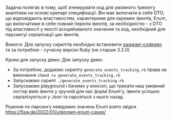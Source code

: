 Задача полягає в тому, щоб згенерувати код для умовного трекінгу аналітики на основі openapi специфікації. Він має включати в себе DTO, що відповідають властивостям, характерним для окремих івентів, Enum, що включатиме в себе повний перелік івентів, за необхідністю - з DTO під властивості у якості асоцийованого значення та код, необхідний для парсингу/ серіалізації цих івентів.

Вимоги: 
Для запуску скриптів необхідно встановити [swagger-codegen](https://github.com/swagger-api/swagger-codegen#os-x-users) та за потребою - сучасну версію Ruby (не старше 3.2.0)

Кроки для запуску демо:
Для запуску демо:
- За потребою, додаємо скрипту `generate_events_tracking.rb` права на виконання `chmod +x generate_events_tracking.rb`
- Запускаємо скрипт `./generate_events_tracking.rb`
- Запускаємо playground і бачимо у консолі, що трекати наш умовний логгер вміє івенти у зручній для нас формі Enum'у, івенти успішно серіалізуються у Json та парсяться з нього назад

Рішення по парсингу невідомих значень Enum взято звідси
https://5sw.de/2022/01/unknown-enum-cases/